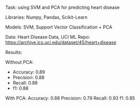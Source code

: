 Task: using SVM and PCA for predicting heart disease

Libraries: Numpy, Pandas, Scikit-Learn

Models: SVM, Support Vector Classification + PCA

Data: Heart Disease Data, UCI ML Repo: https://archive.ics.uci.edu/dataset/45/heart+disease

Results:

Without PCA:
- Accuracy: 0.89
- Precision: 0.88
- Recall: 0.88
- f1: 0.88

With PCA:
Accuracy: 0.88
Precision: 0.79
Recall: 0.93
f1: 0.85
